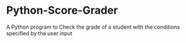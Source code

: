 # Python-Score-Grader
A Python program to Check the grade of a student with the conditions specified by the user input
